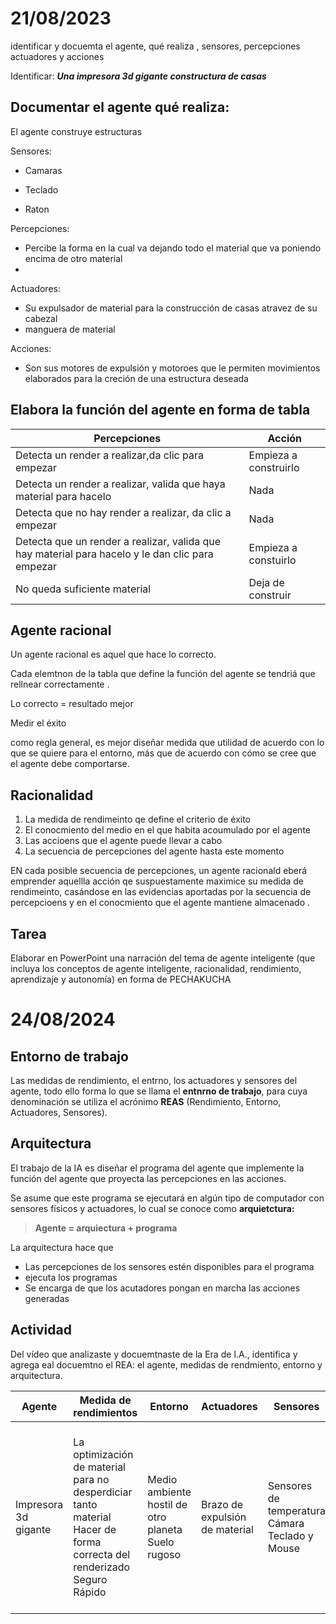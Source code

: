 # 21/08/2023

identificar y docuemta el agente, qué realiza , sensores, percepciones actuadores y acciones 

Identificar: ***Una impresora 3d gigante constructura de casas*** 

## Documentar el agente qué realiza: 

El agente construye estructuras 

Sensores: 

- Camaras

- Teclado

- Raton

Percepciones: 

- Percibe la forma en la cual va dejando todo el material que va poniendo encima de otro material 
- 

Actuadores: 

- Su expulsador de material para la construcción de casas atravez de su cabezal
- manguera de material 


Acciones: 

- Son sus motores de expulsión y motoroes que le permiten movimientos elaborados para la creción de una estructura deseada



## Elabora la función del agente en forma de tabla 



Percepciones | Acción 
--- | ---
Detecta un render a realizar,da clic para empezar | Empieza a construirlo 
Detecta un render a realizar, valida que haya material para hacelo | Nada
Detecta que no hay render a realizar, da clic a empezar | Nada
Detecta que un render a realizar, valida que hay material para hacelo y le dan clic para empezar | Empieza a constuirlo 
No queda suficiente material | Deja de construir 

## Agente racional 

Un agente racional es aquel que hace lo correcto. 

Cada elemtnon de la tabla que define la función del agente se tendriá que rellnear correctamente . 

Lo correcto = resultado mejor

Medir el éxito 

como regla general, es mejor diseñar medida que utilidad  de acuerdo con lo que se quiere para el entorno, más que de acuerdo con cómo se cree que el agente debe comportarse. 

## Racionalidad

1. La medida de rendimeinto qe define el criterio de éxito 
2. El conocmiento del medio en el que habita acoumulado por el agente 
3. Las accioens que el agente puede llevar a cabo
4. La secuencia de percepciones del agente hasta este momento 


EN cada posible secuencia de percepciones, un agente racionald eberá emprender aquellla acción qe suspuestamente maximice su medida de rendimeinto, casándose en las evidencias aportadas por la secuencia de percepcioens y en el conocmiento que el agente mantiene almacenado . 

## Tarea 

Elaborar en PowerPoint una narración del tema de agente inteligente (que incluya los conceptos de agente inteligente, racionalidad, rendimiento, aprendizaje y autonomía) en forma de PECHAKUCHA



# 24/08/2024

## Entorno de trabajo 

Las medidas de rendimiento, el entrno, los actuadores y sensores del agente, todo ello forma lo que se llama el **entnrno de trabajo**, para cuya denominación se utiliza el acrónimo **REAS** (Rendimiento, Entorno, Actuadores, Sensores).

## Arquitectura 

El trabajo de la IA es diseñar el programa del agente que implemente la función del agente que proyecta las percepciones en las acciones.

Se asume que este programa se ejecutará en algún tipo de computador con sensores físicos y actuadores, lo cual se conoce como **arquietctura:**

> **Agente = arquiectura + programa**

La arquitectura hace que 
- Las percepciones de los sensores estén disponibles para el programa 
- ejecuta los programas 
- Se encarga de que los acutadores pongan en marcha las acciones generadas


## Actividad 

Del vídeo que analizaste y docuemtnaste de la Era de I.A., identifica y agrega eal docuemtno el REA:
el agente, medidas de rendmiento, entorno y arquitectura.

Agente | Medida de rendimientos | Entorno | Actuadores  | Sensores | Percepcion
--- | --- | --- | --- | --- | ---
Impresora 3d gigante | La optimización de material para no desperdiciar tanto material<br>Hacer de forma correcta del renderizado<br>Seguro <br> Rápido | Medio ambiente hostil de otro planeta<br>Suelo rugoso | Brazo de expulsión de material | Sensores de temperatura <br> Cámara <br> Teclado y Mouse | Percibe a través del de temperatura si el material aún es maleable para seguir construyendo <br> Con la cámara percibe si la forma que está siguiento es correcta <br> 
